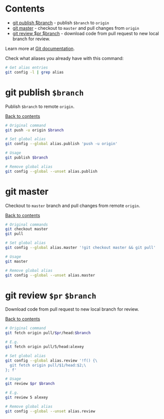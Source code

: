 # Contents

- [git publish \$branch](#git-publish-branch) - publish `$branch` to `origin`
- [git master](#git-master) - checkout to `master` and pull changes from `origin`
- [git review \$pr \$branch](#git-review-pr-branch) - download code from pull request to new local branch for review.

Learn more at [Git documentation](https://git-scm.com/book/en/v2/Git-Basics-Git-Aliases).

Check what aliases you already have with this command:

```bash
# Get alias entries
git config -l | grep alias
```

# git publish `$branch`

Publish `$branch` to remote `origin`.

[Back to contents](#contents)

```bash
# Original command
git push -u origin $branch
```

```bash
# Set global alias
git config --global alias.publish 'push -u origin'
```

```bash
# Usage
git publish $branch
```

```bash
# Remove global alias
git config --global --unset alias.publish
```

# git master

Checkout to `master` branch and pull changes from remote `origin`.

[Back to contents](#contents)

```bash
# Original commands
git checkout master
git pull
```

```bash
# Set global alias
git config --global alias.master '!git checkout master && git pull'
```

```bash
# Usage
git master
```

```bash
# Remove global alias
git config --global --unset alias.master
```

# git review `$pr` `$branch`

Download code from pull request to new local branch for review.

[Back to contents](#contents)

```bash
# Original command
git fetch origin pull/$pr/head:$branch

# E.g.
git fetch origin pull/5/head:alexey
```

```bash
# Set global alias
git config --global alias.review '!f() {\
  git fetch origin pull/$1/head:$2;\
}; f'
```

```bash
# Usage
git review $pr $branch

# E.g.
git review 5 alexey
```

```bash
# Remove global alias
git config --global --unset alias.review
```
